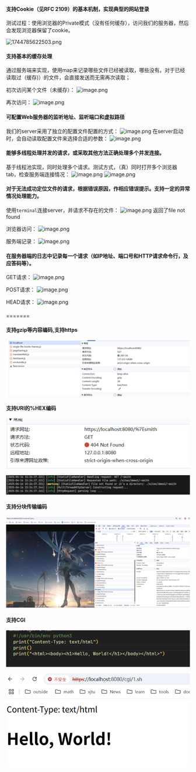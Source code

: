 #### 支持Cookie（见RFC 2109）的基本机制，实现典型的网站登录

测试过程：使用浏览器的Private模式（没有任何缓存），访问我们的服务器，然后会发现浏览器保留了cookie。

![1744785622503.png](https://s2.loli.net/2025/04/16/aYOhUKEry7flXSj.png)

#### 支持基本的缓存处理
通过服务端来实现，使用map来记录哪些文件已经被读取，哪些没有。对于已经读取过（缓存)）的文件，会直接发送而无需再次读取；

初次访问某个文件（未缓存）：
![image.png](https://s2.loli.net/2025/04/16/utbvBTaDh1KOdU4.png)

再次访问：
![image.png](https://s2.loli.net/2025/04/16/zpXeKfyUsHDIYLF.png)

#### 可配置Web服务器的监听地址、监听端口和虚拟路径
我们的server采用了独立的配置文件配置的方式：
![image.png](https://s2.loli.net/2025/04/16/Yw2MpcRDi6dbkG5.png)
在server启动时，会自动读取配置文件来选择合适的参数：
![image.png](https://s2.loli.net/2025/04/16/2CZmiPzNAl9GcTf.png)

#### 能够多线程处理并发的请求，或采取其他方法正确处理多个并发连接。
基于线程池实现，同时处理多个请求。测试方式，（真）同时打开多个浏览器tab，检查服务端连接情况：
![image.png](https://s2.loli.net/2025/04/16/4nOZLkjNIWumGcS.png)
![image.png](https://s2.loli.net/2025/04/16/VXeWrSfJ6NwljAG.png)

#### 对于无法成功定位文件的请求，根据错误原因，作相应错误提示。支持一定的异常情况处理能力。
使用`terminal`连接server，并请求不存在的文件：
![image.png](https://s2.loli.net/2025/04/16/TX41uxJpobDZBjy.png)
返回了file not found

浏览器访问：
![image.png](https://s2.loli.net/2025/04/16/ZHGqEhSNcUTL8sa.png)

服务端记录：
![image.png](https://s2.loli.net/2025/04/16/kOX2cU1RLZEFCmg.png)

#### 在服务器端的日志中记录每一个请求（如IP地址、端口号和HTTP请求命令行，及应答码等）。

GET请求：
![image.png](https://s2.loli.net/2025/04/16/dUL3a5XDqiGvHzY.png)

POST请求：
![image.png](https://s2.loli.net/2025/04/16/1btUwAKupIPRqDN.png)

HEAD请求：
![image.png](https://s2.loli.net/2025/04/16/BFJ2TgIHO6A8uSR.png)

#### 
=======
#### 支持gzip等内容编码,支持https

![alt text](image.png)

#### 支持URI的%HEX编码

![alt text](image-1.png)

![alt text](image-2.png)

#### 支持分块传输编码

![alt text](image-3.png)

#### 支持CGI

![alt text](image-4.png)

![alt text](image-5.png)
